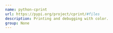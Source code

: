 ```yaml
---
name: python-cprint
url: https://pypi.org/project/cprint/#files
description: Printing and debugging with color.
group: None
---
```

